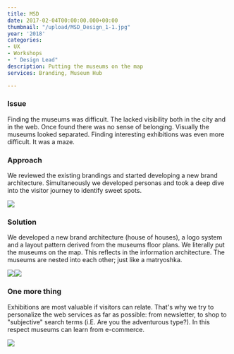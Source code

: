 ```yaml
---
title: MSD
date: 2017-02-04T00:00:00.000+00:00
thumbnail: "/upload/MSD_Design_1-1.jpg"
year: '2018'
categories:
- UX
- Workshops
- " Design Lead"
description: Putting the museums on the map
services: Branding, Museum Hub

---
```

### Issue

<p class ="lead">Finding the museums was difficult. The lacked visibility both in the city and in the web. Once found there was no sense of belonging. Visually the museums looked separated. Finding interesting exhibitions was even more difficult. It was a maze.</p>

### Approach

We reviewed the existing brandings and started developing a new brand architecture. Simultaneously we developed personas and took a deep dive into the visitor journey to identify sweet spots.

![](/upload/MSD_Design_2-1.jpg)

### Solution

We developed a new brand architecture (house of houses), a logo system and a layout pattern derived from the museums floor plans. We literally put the museums on the map. This reflects in the information architecture. The museums are nested into each other; just like a matryoshka.

![](/upload/MSD_Design_3-1.jpg)![](/upload/MSD_Design_4.jpg)

### One more thing

Exhibitions are most valuable if visitors can relate. That's why we try to personalize the web services as far as possible: from newsletter, to shop to "subjective" search terms (i.E. Are you the adventurous type?). In this respect museums can learn from e-commerce.

![](/upload/MSD_Design_1-1.jpg)